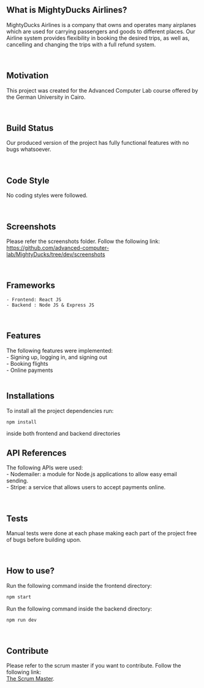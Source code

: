 ## What is MightyDucks Airlines?
MightyDucks Airlines is a company that owns and operates many airplanes which are used for carrying passengers and goods to different places. Our Airline system provides flexibility in booking the desired trips, as well as, cancelling and changing the trips with a full refund system.

<br>

## Motivation
This project was created for the Advanced Computer Lab course offered by the German University in Cairo.

<br>

## Build Status
Our produced version of the project has fully functional features with no bugs whatsoever.

<br>

## Code Style
No coding styles were followed.

<br>

## Screenshots
Please refer the screenshots folder. Follow the following link: <br>
https://github.com/advanced-computer-lab/MightyDucks/tree/dev/screenshots

<br>

## Frameworks
	- Frontend: React JS
	- Backend : Node JS & Express JS
<br>

## Features
The following features were implemented:<br>
	- Signing up, logging in, and signing out <br>
	- Booking flights <br>
	- Online payments <br>
<br>

## Installations
To install all the project dependencies run:
```bash
npm install
```
inside both frontend and backend directories
<br>

## API References
The following APIs were used:<br>
	- Nodemailer: a module for Node.js applications to allow easy email sending.<br>
	- Stripe: a service that allows users to accept payments online.<br>
	
<br>

## Tests
Manual tests were done at each phase making each part of the project free of bugs before building upon.

<br>

## How to use?
Run the following command inside the frontend directory:
```bash
npm start
```
Run the following command inside the backend directory:
```bash
npm run dev
```

<br>

## Contribute
Please refer to the scrum master if you want to contribute. Follow the following link: <br>
[The Scrum Master](https://github.com/Andrew51234).
<br>

